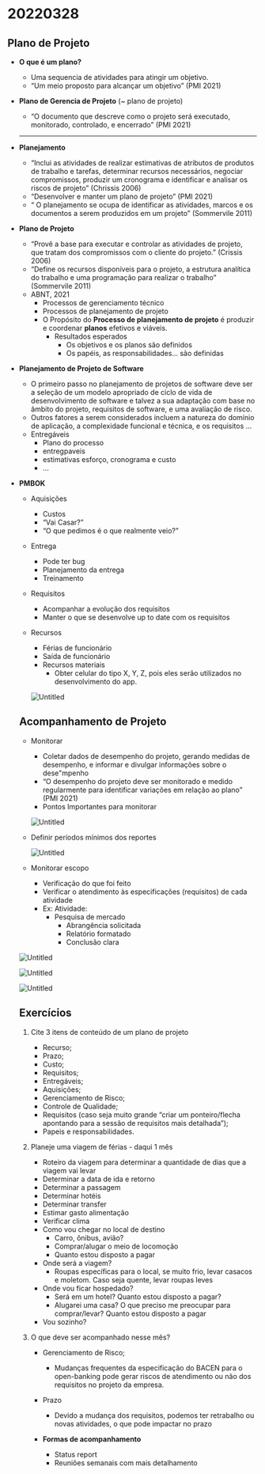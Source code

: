 # 20220328

## Plano de Projeto

- **O que é um plano?**
    - Uma sequencia de atividades para atingir um objetivo.
    - “Um meio proposto para alcançar um objetivo” (PMI 2021)
- **Plano de Gerencia de Projeto** (~ plano de projeto)
    - “O documento que descreve como o projeto será executado, monitorado, controlado, e encerrado” (PMI 2021)
    ****
- **Planejamento**
    - “Inclui as atividades de realizar estimativas de atributos de produtos de trabalho e tarefas, determinar recursos necessários, negociar compromissos, produzir um cronograma e identificar e analisar os riscos de projeto” (Chrissis 2006)
    - “Desenvolver e manter um plano de projeto” (PMI 2021)
    - “ O planejamento se ocupa de identificar as atividades, marcos e os documentos a serem produzidos em um projeto” (Sommervile 2011)
- **Plano de Projeto**
    - “Provê a base para executar e controlar as atividades de projeto, que tratam dos compromissos com o cliente do projeto.” (Crissis 2006)
    - “Define os recursos disponíveis para o projeto, a estrutura analítica do trabalho e uma programação para realizar o trabalho” (Sommervile 2011)
    - ABNT, 2021
        - Processos de gerenciamento técnico
        - Processos de planejamento de projeto
        - O Propósito do **Processo de planejamento de projeto** é produzir e coordenar **planos** efetivos e viáveis.
            - Resultados esperados
                - Os objetivos e os planos são definidos
                - Os papéis, as responsabilidades... são definidas
- **Planejamento de Projeto de Software**
    - O primeiro passo no planejamento de projetos de software deve ser a seleção de um modelo apropriado de ciclo de vida de desenvolvimento de software e talvez a sua adaptação com base no âmbito do projeto, requisitos de software, e uma avaliação de risco.
    - Outros fatores a serem considerados incluem a natureza do domínio de aplicação, a complexidade funcional e técnica, e os requisitos ...
    - Entregáveis
        - Plano do processo
        - entregpaveis
        - estimativas esforço, cronograma e custo
        - ...
- **PMBOK**
    - Aquisições
        - Custos
        - “Vai Casar?”
        - “O que pedimos é o que realmente veio?”
    - Entrega
        - Pode ter bug
        - Planejamento da entrega
        - Treinamento
    - Requisitos
        - Acompanhar a evolução dos requisitos
        - Manter o que se desenvolve up to date com os requisitos
    - Recursos
        - Férias de funcionário
        - Saída de funcionário
        - Recursos materiais
            - Obter celular do tipo X, Y, Z, pois eles serão utilizados no desenvolvimento do app.
        
        ![Untitled](./resources/Untitled.png)
        
    
    ## Acompanhamento de Projeto
    
    - Monitorar
        - Coletar dados de desempenho do projeto, gerando medidas de desempenho, e informar e divulgar informações sobre o dese"mpenho
        - “O desempenho do projeto deve ser monitorado e medido regularmente para identificar variações em relação ao plano” (PMI 2021)
        - Pontos Importantes para monitorar
        
        ![Untitled](./resources/Untitled%201.png)
        
    - Definir períodos mínimos dos reportes
        
        ![Untitled](./resources/Untitled%202.png)
        
    - Monitorar escopo
        - Verificação do que foi feito
        - Verificar o atendimento às especificações (requisitos) de cada atividade
        - Ex: Atividade:
            - Pesquisa de mercado
                - Abrangência solicitada
                - Relatório formatado
                - Conclusão clara
        
    
    ![Untitled](./resources/Untitled%203.png)
    
    ![Untitled](./resources/Untitled%204.png)
    
    ![Untitled](./resources/Untitled%205.png)
    
    ## Exercícios
    
    1. Cite 3 itens de conteúdo de um plano de projeto
        - Recurso;
        - Prazo;
        - Custo;
        - Requisitos;
        - Entregáveis;
        - Aquisições;
        - Gerenciamento de Risco;
        - Controle de Qualidade;
        - Requisitos (caso seja muito grande “criar um ponteiro/flecha apontando para a sessão de requisitos mais detalhada”);
        - Papeis e responsabilidades.
    2. Planeje uma viagem de férias - daqui 1 mês
        - Roteiro da viagem para determinar a quantidade de dias que a viagem vai levar
        - Determinar a data de ida e retorno
        - Determinar a passagem
        - Determinar hotéis
        - Determinar transfer
        - Estimar gasto alimentação
        - Verificar clima
        - Como vou chegar no local de destino
            - Carro, ônibus, avião?
            - Comprar/alugar o meio de locomoção
            - Quanto estou disposto a pagar
        - Onde será a viagem?
            - Roupas específicas para o local, se muito frio, levar casacos e moletom. Caso seja quente, levar roupas leves
        - Onde vou ficar hospedado?
            - Será em um hotel? Quanto estou disposto a pagar?
            - Alugarei uma casa? O que preciso me preocupar para comprar/levar? Quanto estou disposto a pagar
        - Vou sozinho?
        
    3. O que deve ser acompanhado nesse mês?
        - Gerenciamento de Risco;
            - Mudanças frequentes da especificação do BACEN para o open-banking pode gerar riscos de atendimento ou não dos requisitos no projeto da empresa.
        
        - Prazo
            - Devido a mudança dos requisitos, podemos ter retrabalho ou novas atividades, o que pode impactar no prazo
        
        - **Formas de acompanhamento**
            - Status report
            - Reuniões semanais com mais detalhamento